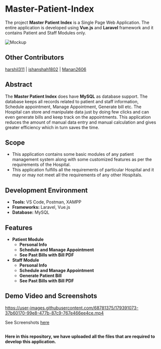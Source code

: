 # Master-Patient-Index

The project **Master Patient Index** is a Single Page Web Application. The entire application is developed using **Vue.js** and **Laravel** framework and it contains Patient and Staff Modules only.

![Mockup](https://user-images.githubusercontent.com/68781375/179391766-0e9050fa-a43b-4f0d-9802-bf1d2d32b563.jpg)

## Other Contributors

[harshil311](https://github.com/harshil311) | [ishanshah1802](https://github.com/ishanshah1802) | [Manan2606](https://github.com/Manan2606)

## Abstract

The **Master Patient Index** does have **MySQL** as database support. The database keeps all records related to patient and staff information, Schedule appointment, Manage Appointment, Generate bill etc. The Hospital can store and manipulate data just by doing few clicks and can even generate bills and keep track on the appointments. This application reduces the amount of manual data entry and manual calculation and gives greater efficiency which in turn saves the time.

## Scope

* This application contains some basic modules of any patient management system along with some customized features as per the requirements of the Hospital.
* This application fulfills all the requirements of particular Hospital and it may or may not meet all the requirements of any other Hospitals.

## Development Environment

* **Tools:** VS Code, Postman, XAMPP
* **Frameworks:** Laravel, Vue.js
* **Database:** MySQL

## Features

* **Patient Module**
    * **Personal Info**
    * **Schedule and Manage Appointment**
    * **See Past Bills with Bill PDF**
* **Staff Module**
    * **Personal Info**
    * **Schedule and Manage Appointment**
    * **Generate Patient Bill** 
    * **See Past Bills with Bill PDF**  

## Demo Video and Screenshots

https://user-images.githubusercontent.com/68781375/179391073-37b60170-99e8-477b-87c9-767e466ee4ce.mp4

See Screenshots [here](https://github.com/Priyansh42/Master-Patient-Index/tree/main/Screenshots) 

##

**Here in this repository, we have uploaded all the files that are required to develop this application.**
